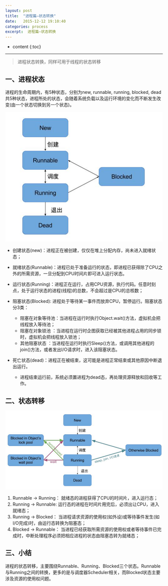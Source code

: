 ```yaml
---
layout: post
title:  "进程篇—状态转换"
date:   2015-12-12 19:10:40
categories: process
excerpt:  进程篇—状态转换
---
```


* content
{:toc}


---

> 进程状态转换，同样可用于线程的状态转移

## 一、进程状态

进程的生命周期内，有5种状态，分别为new, runnable, running, blocked, dead共5种状态，进程所处的状态，会随着系统负载以及运行环境的变化而不断发生改变(由一个状态切换到另一个状态)。

![process_status](/images/android-process/process_manage1.jpg)

- 创建状态(new)：进程正在被创建，仅仅在堆上分配内存，尚未进入就绪状态；
 
- 就绪状态(Runnable)：进程已处于准备运行的状态，即进程已获得除了CPU之外的所需资源，一旦分配到CPU时间片即可进入运行状态。

- 运行状态(Running)：进程正在运行，占用CPU资源，执行代码。任意时刻点，处于运行状态的进程(线程)的总数，不会超过是CPU的总核数；

- 阻塞状态(Blocked): 进程处于等待某一事件而放弃CPU，暂停运行。阻塞状态分3类：
	- 阻塞在对象等待池：当进程在运行时执行Object.wait()方法，虚拟机会把线程放入等待池；
	- 阻塞在对象锁池  ：当进程在运行时企图获取已经被其他进程占用的同步锁时，虚拟机会把线程放入锁池；
	- 其他阻塞状态    ：当进程在运行时执行Sleep()方法，或调用其他进程的join()方法，或者发出I/O请求时，进入该阻塞状态。



- 死亡状态(dead)：进程正在被结束，这可能是进程正常结束或其他原因中断退出运行。
	- 进程结束运行前，系统必须置进程为dead态，再处理资源释放和回收等工作。

## 二、状态转移

![process_status](/images/android-process/process_manage2.jpg)

1. Runnable -> Running： 就绪态的进程获得了CPU的时间片，进入运行态；
2. Running  -> Runnable: 运行态的进程在时间片用完后，必须出让CPU，进入就绪态；
3. Running -> Blocked： 当进程请求资源的使用权(如外设)或等待事件发生(如I/O完成)时，由运行态转换为阻塞态；
4. Blocked -> Runnable： 当进程已经获取所需资源的使用权或者等待事件已完成时，中断处理程序必须把相应进程的状态由阻塞态转为就绪态；

## 三、小结

进程的状态转移，主要围绕Runnable、Running、Blocked三个状态。Runnable与Running之间的转换，更多的是与调度器Scheduler相关，而Blocked状态主要涉及资源的使用权问题。